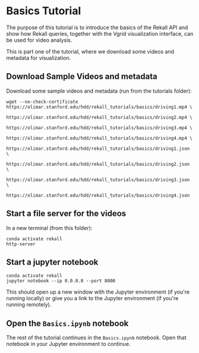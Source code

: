 # Basics Tutorial
The purpose of this tutorial is to introduce the basics of the Rekall API and
show how Rekall queries, together with the Vgrid visualization interface, can
be used for video analysis.

This is part one of the tutorial, where we download some videos and metadata
for visualization.

## Download Sample Videos and metadata
Download some sample videos and metadata (run from the tutorials folder):
```
wget --no-check-certificate  https://olimar.stanford.edu/hdd/rekall_tutorials/basics/driving1.mp4 \
    https://olimar.stanford.edu/hdd/rekall_tutorials/basics/driving2.mp4 \
    https://olimar.stanford.edu/hdd/rekall_tutorials/basics/driving3.mp4 \
    https://olimar.stanford.edu/hdd/rekall_tutorials/basics/driving4.mp4 \
    https://olimar.stanford.edu/hdd/rekall_tutorials/basics/driving1.json \
    https://olimar.stanford.edu/hdd/rekall_tutorials/basics/driving2.json \
    https://olimar.stanford.edu/hdd/rekall_tutorials/basics/driving3.json \
    https://olimar.stanford.edu/hdd/rekall_tutorials/basics/driving4.json
```

## Start a file server for the videos
In a new terminal (from this folder):
```
conda activate rekall
http-server
```

## Start a jupyter notebook
```
conda activate rekall
jupyter notebook --ip 0.0.0.0 --port 8000
```
This should open up a new window with the Jupyter environment (if you're
running locally) or give you a link to the Jupyter environment (if you're
running remotely).

## Open the `Basics.ipynb` notebook
The rest of the tutorial continues in the `Basics.ipynb` notebook. Open that
notebook in your Jupyter environment to continue.
